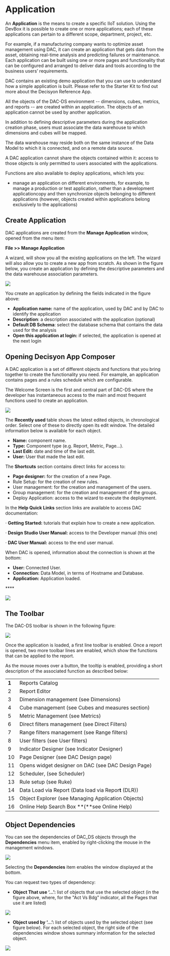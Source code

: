 # Application

An **Application** is the means to create a specific IIoT solution. Using the DevBox it is possible to create one or more applications; each of these applications can pertain to a different scope, department, project, etc.

For example, if a manufacturing company wants to optimize asset management using DAC, it can create an application that gets data from the asset, obtaining real-time analysis and predicting failures or maintenance. Each application can be built using one or more pages and functionality that can be configured and arranged to deliver data and tools according to the business users’ requirements.

DAC contains an existing demo application that you can use to understand how a simple application is built. Please refer to the Starter Kit to find out more about the Decisyon Reference App.

All the objects of the DAC-DS environment -- dimensions, cubes, metrics, and reports -- are created within an application. The objects of an application cannot be used by another application.

In addition to defining descriptive parameters during the application creation phase, users must associate the data warehouse to which dimensions and cubes will be mapped.

The data warehouse may reside both on the same instance of the Data Model to which it is connected, and on a remote data source.

A DAC application cannot share the objects contained within it: access to those objects is only permitted to users associated with the applications.

Functions are also available to deploy applications, which lets you:

* manage an application on different environments, for example, to manage a production or test application, rather than a development applicationcopy and then synchronize objects belonging to different applications \(however, objects created within applications belong exclusively to the applications\)

## Create Application

DAC applications are created from the **Manage Application** window, opened from the menu item:

**File &gt;&gt; Manage Application**

A wizard, will show you all the existing applications on the left. The wizard will also allow you to create a new app from scratch. As shown in the figure below, you create an application by defining the descriptive parameters and the data warehouse association parameters.

![](../.gitbook/assets/image%20%2810%29.png)

You create an application by defining the fields indicated in the figure above:

* **Application name:** name of the application, used by DAC and by DAC to identify the application
* **Description**: a description associated with the application \(optional\)
* **Default DB Schema**: select the database schema that contains the data used for the analysis
* **Open this application at login:** if selected, the application is opened at the next login

## Opening Decisyon App Composer

A DAC application is a set of different objects and functions that you bring together to create the functionality you need. For example, an application contains pages and a rules schedule which are configurable.

The Welcome Screen is the first and central part of DAC-DS where the developer has instantaneous access to the main and most frequent functions used to create an application.

![](../.gitbook/assets/image%20%2841%29.png)

The **Recently used** table shows the latest edited objects, in chronological order. Select one of these to directly open its edit window. The detailed information below is available for each object.

* **Name:** component name.
* **Type:** Component type \(e.g. Report, Metric, Page…\).
* **Last Edit:** date and time of the last edit.
* **User:** User that made the last edit.

The **Shortcuts** section contains direct links for access to:

* **Page designer:** for the creation of a new Page.
* Rule Setup: for the creation of new rules.
* User management: for the creation and management of the users.
* Group management: for the creation and management of the groups.
* Deploy Application: access to the wizard to execute the deployment.

In the **Help Quick Links** section links are available to access DAC documentation:

· **Getting Started:** tutorials that explain how to create a new application.

· **Design Studio User Manual:** access to the Developer manual \(this one\)

· **DAC User Manual:** access to the end user manual.

When DAC is opened, information about the connection is shown at the bottom:

* **User:** Connected User.
* **Connection:** Data Model, in terms of Hostname and Database.
* **Application:** Application loaded.

\*\*\*\*

![](../.gitbook/assets/image%20%2824%29.png)

## The Toolbar

The DAC-DS toolbar is shown in the following figure:

![](../.gitbook/assets/image%20%2811%29.png)

Once the application is loaded, a first line toolbar is enabled. Once a report is opened, two more toolbar lines are enabled, which show the functions that can be applied to the report.

As the mouse moves over a button, the tooltip is enabled, providing a short description of the associated function as described below:

|  |  |  |
| :--- | :--- | :--- |
| **1** | Reports Catalog |  |
| 2 | Report Editor |  |
| 3 | Dimension management \(see Dimensions\) |  |
| 4 | Cube management \(see Cubes and measures section\) |  |
| 5 | Metric Management \(see Metrics\) |  |
| 6 | Direct filters management \(see Direct Filters\) |  |
| 7 | Range filters management \(see Range filters\) |  |
| 8 | User filters \(see User filters\) |  |
| 9 | Indicator Designer \(see Indicator Designer\) |  |
| 10 | Page Designer \(see DAC Design page\) |  |
| 11 | Opens widget designer on DAC \(see DAC Design Page\) |  |
| 12 | Scheduler,  \(see Scheduler\) |  |
| 13 | Rule setup \(see Ruke\) |  |
| 14 | Data Load via Report \(Data load via Repor**t** \(DLR\)\) |  |
| 15 | Object Explorer \(see Managing Application Objects\) |  |
| 16 | Online Help Search Box **\(**see Online Help\) |  |

## Object Dependencies

You can see the dependencies of DAC\_DS objects through the **Dependencies** menu item, enabled by right-clicking the mouse in the management windows.

![](../.gitbook/assets/image%20%2812%29.png)

Selecting the **Dependencies** item enables the window displayed at the bottom.

You can request two types of dependency:

* **Object That use ‘…’:** list of objects that use the selected object \(in the figure above, where, for the "Act Vs Bdg" indicator, all the Pages that use it are listed\)

![](../.gitbook/assets/image%20%2836%29.png)

* **Object used by ‘…’:** list of objects used by the selected object \(see figure below\). For each selected object, the right side of the dependencies window shows summary information for the selected object.

![](../.gitbook/assets/image%20%2815%29.png)

